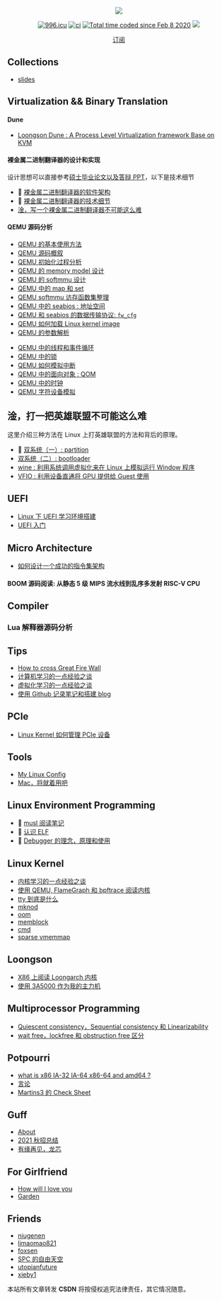 <p align="center">
  <p align="center">
      <img src="https://github-readme-stats.vercel.app/api?username=Martins3&count_private=true" />
  </p>
  <p align="center">
    <a href="https://996.icu"><img src="https://img.shields.io/badge/link-996.icu-red.svg" alt="996.icu" /></a>
    <a href="https://github.com/martins3/Martins3.github.io"><img src="https://github.com/martins3/Martins3.github.io/actions/workflows/lint-md.yml/badge.svg" alt="ci" /></a>
    <a href="https://wakatime.com/@7be5bddf-f650-4cd0-a1d5-02c16f6a74f4"><img src="https://wakatime.com/badge/user/21daab89-a694-4970-88ed-a7d264a380e4.svg" alt="Total time coded since Feb 8 2020" /></a>
    <a href="https://github.com/Martins3/Martins3.github.io/commits/master"><img src="https://img.shields.io/github/commit-activity/w/martins3/martins3.github.io"></a>
  </p>
  <p align="center">
    <a href="https://martins3.substack.com">订阅</a>
  </p>
</p>

## Collections
- [slides](https://martins3.github.io/slides/)

## Virtualization && Binary Translation
#### Dune
- [Loongson Dune : A Process Level Virtualization framework Base on KVM](https://github.com/Martins3/loongson-dune)

#### 裸金属二进制翻译器的设计和实现
设计思想可以直接参考[硕士毕业论文以及答辩 PPT](https://github.com/Martins3/Bare-Metal-Binary-Translator)，以下是技术细节
- 🚧 [裸金属二进制翻译器的软件架构](./bmbt/2-arch.md)
- 🚧 [裸金属二进制翻译器的技术细节](./bmbt/3-tech.md)
- [淦，写一个裸金属二进制翻译器不可能这么难](./bmbt/4-emotion.md)

#### QEMU 源码分析
- [QEMU 的基本使用方法](./qemu/manual.md)
- [QEMU 源码概叙](./qemu/introduction.md)
- [QEMU 初始化过程分析](./qemu/init.md)
- [QEMU 的 memory model 设计](./qemu/memory.md)
- [QEMU 的 softmmu 设计](./qemu/softmmu.md)
- [QEMU 中的 map 和 set](./qemu/map.md)
- [QEMU softmmu 访存函数集整理](./qemu/softmmu-functions.md)
- [QEMU 中的 seabios : 地址空间](./qemu/bios-memory.md)
- [QEMU 和 seabios 的数据传输协议: `fw_cfg`](./qemu/fw_cfg.md)
- [QEMU 如何加载 Linux kernel image](./qemu/load-kernel-image.md)
- [QEMU 的参数解析](./qemu/options.md)
<!-- - 🚧 [QEMU 二进制翻译基础](./qemu/tcg.md) -->
<!-- - 🚧 [QEMU 时钟模拟](./qemu/timer.md) -->
<!-- - 🚧 [QEMU 如何模拟 PCI 设备](./qemu/pci.md) -->
<!-- - 🚧 [seabios 源码分析](./qemu/seabios.md) -->
<!-- - 🚧 [QEMU Hash Table 设计](./qemu/qht.md) -->
<!-- - 🚧 [QEMU Hotplug 和 Reset](./qemu/reset.md) -->
- [QEMU 中的线程和事件循环](./qemu/threads.md)
- [QEMU 中的锁](./qemu/cpus.md)
- [QEMU 如何模拟中断](./qemu/interrupt.md)
- [QEMU 中的面向对象 : QOM](./qemu/qom.md)
- [QEMU 中的时钟](./qemu/timer.md)
- [QEMU 字符设备模拟](./qemu/char.md)
<!-- 介绍 libvirt -->

## 淦，打一把英雄联盟不可能这么难
这里介绍三种方法在 Linux 上打英雄联盟的方法和背后的原理。

- 🚧 [双系统（一）: partition](./lol/blockdev.md)
- [双系统（二）: bootloader](./lol/grub.md)
- [wine : 利用系统调用虚拟化来在 Linux 上模拟运行 Window 程序](./lol/wine.md)
- [VFIO : 利用设备直通将 GPU 提供给 Guest 使用](./lol/vfio.md)

<!-- ## 淦，装一个机不可能这么难 -->
<!-- - [我的需求](./hw/machine.md) -->
<!-- - [关于超频和休眠](.) -->
<!-- - [如何刷入自己的 bios 的]() -->

## UEFI
- [Linux 下 UEFI 学习环境搭建](./uefi/uefi-linux.md)
- [UEFI 入门](./uefi/uefi-beginner.md)

## Micro Architecture

- [如何设计一个成功的指令集架构](./cpu/arch-design.md)
<!-- - 如何设计一个 Hypervisor，通过对比 HyperV, Xen 和 ESXi -->
<!-- - 如何设计一个虚拟化指令 -->

#### BOOM 源码阅读: 从静态 5 级 MIPS 流水线到乱序多发射 RISC-V CPU
<!-- - [准备工作]() -->

## Compiler

### Lua 解释器源码分析

## Tips
- [How to cross Great Fire Wall](./gfw.md)
- [计算机学习的一点经验之谈](./learn-cs.md)
- [虚拟化学习的一点经验之谈](./learn-virtualization.md)
- [使用 Github 记录笔记和搭建 blog](./setup-github-pages.md)

## PCIe
<!-- - 🚧 [PCIe 的基本原理](.) -->
<!-- - 🚧 [Seabios 如何探测 PCIe](.) -->
- [Linux Kernel 如何管理 PCIe 设备](./pci/kernel.md)
<!-- - 🚧 [QEMU 如何模拟 PCIe 设备](.) -->

## Tools
- [My Linux Config](https://martins3.github.io/My-Linux-Config/)
- [Mac，将就着用吧](./mac.md)

## Linux Environment Programming
- 🚧 [musl 阅读笔记](./linux/musl.md)
- 🚧 [认识 ELF](./linux/elf.md)
- 🚧 [Debugger 的理念，原理和使用](./linux/gdb.md)

## Linux Kernel
- [内核学习的一点经验之谈](./kernel/learn-linux-kernel.md)
- [使用 QEMU, FlameGraph 和 bpftrace 阅读内核](./kernel/tips-reading-kernel.md)
- [tty 到底是什么](./kernel/tty.md)
- [mknod](./kernel/mknod.md)
- [oom](./kernel/mm-oom.md)
- [memblock](./kernel/mm-memblock.md)
- [cmd](./kernel/mm-cma.md)
- [sparse vmemmap](./kernel/mm-vmemmap.md)
<!-- - [为什么 Linux 6.0 相比于 Linux 0.1 复杂那么多](./kernel/why-so-complex.md) -->
<!-- - 🚧 [syscall](./kernel/syscall.md) -->
<!-- -  🚧 [Linux 设备模型](./kernel/device.md) -->
<!-- - [irq domain](./kernel/irq-domain.md) -->
<!-- -  🚧 [LWN 阅读笔记](./lwn.md) -->
<!-- -  🚧 [softirq](./kernel/softirq.md) -->
<!-- - [iommu 基本原理介绍](.) -->
<!-- - [vfio : Linux 内核实现](.) -->
<!-- - [vfio : QEMU 实现](.) -->

<!-- ## Database -->
<!-- - [leveldb 源码分析](./database/leveldb.md) -->

## Loongson
- [X86 上阅读 Loongarch 内核](./loongarch/ccls.md)
- [使用 3A5000 作为我的主力机](./loongarch/neovim.md)

## Multiprocessor Programming
- [Quiescent consistency，Sequential consistency 和 Linearizability](./concurrent/linearizability.md)
- [wait free，lockfree 和 obstruction free 区分](./concurrent/lock-free.md)
<!-- - 🚧 [memory model](./concurrent/memory-model.md) -->
<!-- - 🚧 [volatile 关键字说明](./concurrent/volatile.md) -->

## Potpourri
- [what is x86 IA-32 IA-64 x86-64 and amd64 ?](./x86-names.md)
- [言论](./words.md)
- [Martins3 的 Check Sheet](./sheet.md)

## Guff
- [About](./abaaba/about.md)
- [2021 秋招总结](./abaaba/job.md)
- [有缘再见，龙芯](./abaaba/loongson.md)
<!-- - [为什么我不读博士](./abaaba/pressure.md) -->

## For Girlfriend
- [How will I love you](https://martins3.github.io/theday/)
- [Garden](http://martins3.gitee.io/garden/)

## Friends
- [niugenen](https://niugenen.github.io/)
- [limaomao821](https://limaomao821.github.io/)
- [foxsen](https://foxsen.github.io)
- [SPC 的自由天空](https://blog.spcsky.com/)
- [utopianfuture](https://utopianfuture.github.io/)
- [xieby1](https://xieby1.github.io/)



<script src="https://giscus.app/client.js"
        data-repo="martins3/martins3.github.io"
        data-repo-id="MDEwOlJlcG9zaXRvcnkyOTc4MjA0MDg="
        data-category="Show and tell"
        data-category-id="MDE4OkRpc2N1c3Npb25DYXRlZ29yeTMyMDMzNjY4"
        data-mapping="pathname"
        data-reactions-enabled="1"
        data-emit-metadata="0"
        data-theme="light"
        data-lang="zh-CN"
        crossorigin="anonymous"
        async>
</script>

本站所有文章转发 **CSDN** 将按侵权追究法律责任，其它情况随意。
